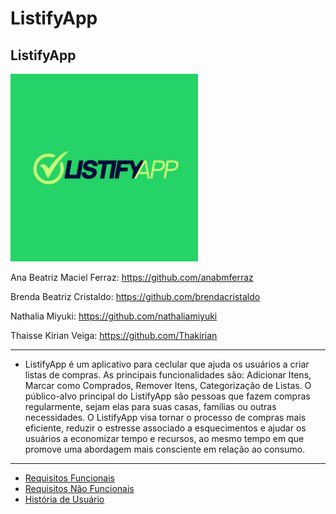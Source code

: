 # ListifyApp  

## ListifyApp


![ListifyApp Logo](https://github.com/Org-ES-ES43C/ListifyApp-RS-2023.2/blob/main/Listify%20Logo.png)


Ana Beatriz Maciel Ferraz:  https://github.com/anabmferraz

Brenda Beatriz Cristaldo: https://github.com/brendacristaldo

Nathalia Miyuki: https://github.com/nathaliamiyuki

Thaisse Kirian Veiga: https://github.com/Thakirian


------------------------------------

- ListifyApp é um aplicativo para ceclular que ajuda os usuários a criar listas de compras. As principais funcionalidades são: Adicionar Itens, Marcar como Comprados, Remover Itens, Categorização de Listas. O público-alvo principal do ListifyApp são pessoas que fazem compras regularmente, sejam elas para suas casas, famílias ou outras necessidades. O ListifyApp visa tornar o processo de compras mais eficiente, reduzir o estresse associado a esquecimentos e ajudar os usuários a economizar tempo e recursos, ao mesmo tempo em que promove uma abordagem mais consciente em relação ao consumo.


---------------------------

<ul>
  <li><a href="Requisitos de Usuário/RF.md">Requisitos Funcionais</a></li>
  <li><a href="Requisitos de Usuário/RNF.md">Requisitos Não Funcionais</a></li>
  <li><a href="Requisitos de Usuário/HistoriasUsuario.md">História de Usuário</a></li>
</ul>
